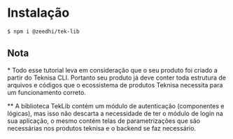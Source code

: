 # Instalação

```bash  
$ npm i @zeedhi/tek-lib  
```  

## Nota

\* Todo esse tutorial leva em consideração que o seu produto foi criado a partir do Teknisa CLI. Portanto seu produto já deve conter toda estrutura de arquivos e códigos que o ecossistema de produtos Teknisa necessita para um funcionamento correto.

\*\* A biblioteca TekLib contém um módulo de autenticação (componentes e lógicas), mas isso não descarta a necessidade de ter o módulo de login na sua aplicação, o mesmo contém telas de parametrizações que  são necessárias nos produtos teknisa e o backend se faz necessário.